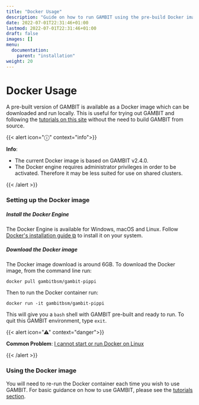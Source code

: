 ```yaml
---
title: "Docker Usage"
description: "Guide on how to run GAMBIT using the pre-build Docker image."
date: 2022-07-01T22:31:46+01:00
lastmod: 2022-07-01T22:31:46+01:00
draft: false
images: []
menu:
  documentation:
    parent: "installation"
weight: 20
---
```


# Docker Usage

A pre-built version of GAMBIT is available as a Docker image which can be downloaded and run locally. This is useful for trying out GAMBIT and following the [tutorials on this site](/documentation/tutorials/the_gambit_interface/) without the need to build GAMBIT from source.

{{< alert icon="ⓘ" context="info">}}

**Info**:
- The current Docker image is based on GAMBIT v2.4.0.
- The Docker engine requires administrator privileges in order to be activated. Therefore it may be less suited for use on shared clusters.

{{< /alert >}}

### Setting up the Docker image

##### Install the Docker Engine

The Docker Engine is available for Windows, macOS and Linux. Follow [Docker's installation guide ⧉](https://docs.docker.com/engine/install/) to install it on your system.

##### Download the Docker image

The Docker image download is around 6GB. To download the Docker image, from the command line run:

```
docker pull gambitbsm/gambit-pippi
```

Then to run the Docker container run:

```
docker run -it gambitbsm/gambit-pippi
```

This will give you a `bash` shell with GAMBIT pre-built and ready to run. To quit this GAMBIT environment, type `exit`.

{{< alert icon="⚠" context="danger">}}

**Common Problem**: [I cannot start or run Docker on Linux](/documentation/help/common_problems_and_questions#i-cannot-start-or-run-docker-on-linux)

{{< /alert >}}

### Using the Docker image

You will need to re-run the Docker container each time you wish to use GAMBIT. For basic guidance on how to use GAMBIT, please see the [tutorials section](/documentation/tutorials/).
